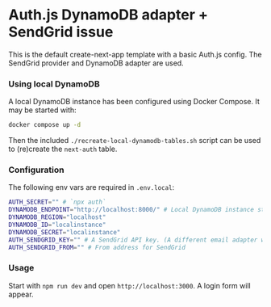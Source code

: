 # Auth.js DynamoDB adapter + SendGrid issue

This is the default create-next-app template with a basic Auth.js config. The SendGrid provider and DynamoDB adapter are used.

### Using local DynamoDB
A local DynamoDB instance has been configured using Docker Compose. It may be started with:

```bash
docker compose up -d
```

Then the included `./recreate-local-dynamodb-tables.sh` script can be used to (re)create the `next-auth` table.

### Configuration
The following env vars are required in `.env.local`:

```bash
AUTH_SECRET="" # `npx auth`
DYNAMODB_ENDPOINT="http://localhost:8000/" # Local DynamoDB instance started with docker compose
DYNAMODB_REGION="localhost"
DYNAMODB_ID="localinstance"
DYNAMODB_SECRET="localinstance"
AUTH_SENDGRID_KEY="" # A SendGrid API key. (A different email adapter would likely also have similar results.)
AUTH_SENDGRID_FROM="" # From address for SendGrid
```

### Usage

Start with `npm run dev` and open `http://localhost:3000`. A login form will appear.